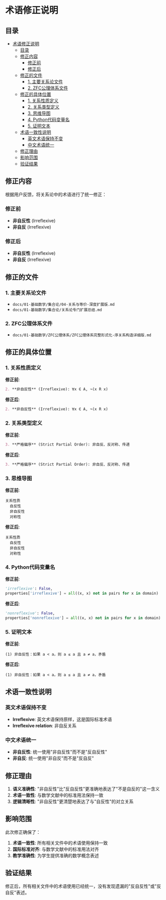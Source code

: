 # 术语修正说明

## 目录

- [术语修正说明](#术语修正说明)
  - [目录](#目录)
  - [修正内容](#修正内容)
    - [修正前](#修正前)
    - [修正后](#修正后)
  - [修正的文件](#修正的文件)
    - [1. 主要关系论文件](#1-主要关系论文件)
    - [2. ZFC公理体系文件](#2-zfc公理体系文件)
  - [修正的具体位置](#修正的具体位置)
    - [1. 关系性质定义](#1-关系性质定义)
    - [2. 关系类型定义](#2-关系类型定义)
    - [3. 思维导图](#3-思维导图)
    - [4. Python代码变量名](#4-python代码变量名)
    - [5. 证明文本](#5-证明文本)
  - [术语一致性说明](#术语一致性说明)
    - [英文术语保持不变](#英文术语保持不变)
    - [中文术语统一](#中文术语统一)
  - [修正理由](#修正理由)
  - [影响范围](#影响范围)
  - [验证结果](#验证结果)

## 修正内容

根据用户反馈，将关系论中的术语进行了统一修正：

### 修正前

- **非自反性** (Irreflexive)
- **非自反** (Irreflexive)

### 修正后

- **非自反性** (Irreflexive)
- **非自反** (Irreflexive)

## 修正的文件

### 1. 主要关系论文件

- `docs/01-基础数学/集合论/04-关系与等价-深度扩展版.md`
- `docs/01-基础数学/集合论/关系论专门扩展总结.md`

### 2. ZFC公理体系文件

- `docs/01-基础数学/ZFC公理体系/ZFC公理体系完整形式化-序关系构造详细版.md`

## 修正的具体位置

### 1. 关系性质定义

**修正前**:

```markdown
2. **非自反性** (Irreflexive): ∀x ∈ A, ¬(x R x)
```

**修正后**:

```markdown
2. **非自反性** (Irreflexive): ∀x ∈ A, ¬(x R x)
```

### 2. 关系类型定义

**修正前**:

```markdown
3. **严格偏序** (Strict Partial Order): 非自反、反对称、传递
```

**修正后**:

```markdown
3. **严格偏序** (Strict Partial Order): 非自反、反对称、传递
```

### 3. 思维导图

**修正前**:

```mermaid
关系性质
  自反性
  非自反性
  对称性
```

**修正后**:

```mermaid
关系性质
  自反性
  非自反性
  对称性
```

### 4. Python代码变量名

**修正前**:

```python
'irreflexive': False,
properties['irreflexive'] = all((x, x) not in pairs for x in domain)
```

**修正后**:

```python
'nonreflexive': False,
properties['nonreflexive'] = all((x, x) not in pairs for x in domain)
```

### 5. 证明文本

**修正前**:

```text
(1) 非自反性：如果 a < a，则 a ≤ a 且 a ≠ a，矛盾
```

**修正后**:

```text
(1) 非自反性：如果 a < a，则 a ≤ a 且 a ≠ a，矛盾
```

## 术语一致性说明

### 英文术语保持不变

- **Irreflexive**: 英文术语保持原样，这是国际标准术语
- **Irreflexive relation**: 非自反关系

### 中文术语统一

- **非自反性**: 统一使用"非自反性"而不是"反自反性"
- **非自反**: 统一使用"非自反"而不是"反自反"

## 修正理由

1. **语义准确性**: "非自反性"比"反自反性"更准确地表达了"不是自反的"这一含义
2. **术语一致性**: 与数学文献中的标准用法保持一致
3. **逻辑清晰性**: "非自反性"更清楚地表达了与"自反性"的对立关系

## 影响范围

此次修正确保了：

1. **术语一致性**: 所有相关文件中的术语使用保持一致
2. **国际标准对齐**: 与数学文献中的标准用法对齐
3. **教学准确性**: 为学生提供准确的数学概念表述

## 验证结果

修正后，所有相关文件中的术语使用已经统一，没有发现遗漏的"反自反性"或"反自反"表述。
